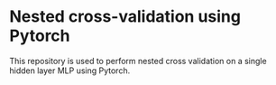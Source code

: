 # Nested cross-validation using Pytorch
This repository is used to perform nested cross validation on a single hidden layer MLP using Pytorch. 
